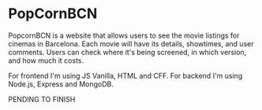 # PopCornBCN
PopcornBCN is a website that allows users to see the movie listings for cinemas in Barcelona. Each movie will have its details, showtimes, and user comments. Users can check where it's being screened, in which version, and how much it costs.

For frontend I'm using JS Vanilla, HTML and CFF.
For backend I'm using Node.js, Express and MongoDB.


PENDING TO FINISH

